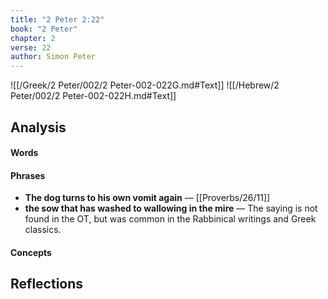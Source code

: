 ```yaml
---
title: "2 Peter 2:22"
book: "2 Peter"
chapter: 2
verse: 22
author: Simon Peter
---
```

![[/Greek/2 Peter/002/2 Peter-002-022G.md#Text]]
![[/Hebrew/2 Peter/002/2 Peter-002-022H.md#Text]]

## Analysis

#### Words

#### Phrases
- **The dog turns to his own vomit again** — [[Proverbs/26/11]]
- **the sow that has washed to wallowing in the mire** — The saying is not found in the OT, but was common in the Rabbinical writings and Greek classics.

#### Concepts

## Reflections
